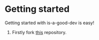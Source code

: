 # Getting started

Getting started with is-a-good-dev is easy! 

1. Firstly fork [this](https://github.com/is-a-good-dev/Register) repository.
